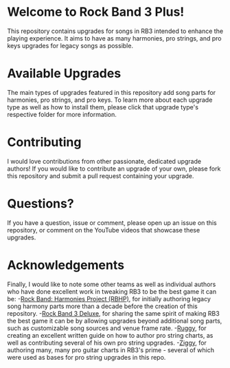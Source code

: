 # Welcome to Rock Band 3 Plus!
This repository contains upgrades for songs in RB3 intended to enhance the playing experience. It aims to have as many harmonies, pro strings, and pro keys upgrades for legacy songs as possible.

# Available Upgrades
The main types of upgrades featured in this repository add song parts for harmonies, pro strings, and pro keys. To learn more about each upgrade type as well as how to install them, please click that upgrade type's respective folder for more information.

# Contributing
I would love contributions from other passionate, dedicated upgrade authors! If you would like to contribute an upgrade of your own, please fork this repository and submit a pull request containing your upgrade.

# Questions?
If you have a question, issue or comment, please open up an issue on this repository, or comment on the YouTube videos that showcase these upgrades.

# Acknowledgements
Finally, I would like to note some other teams as well as individual authors who have done excellent work in tweaking RB3 to be the best game it can be:
-[Rock Band: Harmonies Project (RBHP)](https://github.com/FujiSkunk/rbhp), for initially authoring legacy song harmony parts more than a decade before the creation of this repository.
-[Rock Band 3 Deluxe](https://github.com/jnackmclain/rock-band-3-deluxe), for sharing the same spirit of making RB3 the best game it can be by allowing upgrades beyond additional song parts, such as customizable song sources and venue frame rate.
-[Ruggy](https://therogerland.tumblr.com/proguide), for creating an excellent written guide on how to author pro string charts, as well as contributing several of his own pro string upgrades.
-[Ziggy](https://code.google.com/archive/p/ziggy-pro-editor/), for authoring many, many pro guitar charts in RB3's prime - several of which were used as bases for pro string upgrades in this repo.